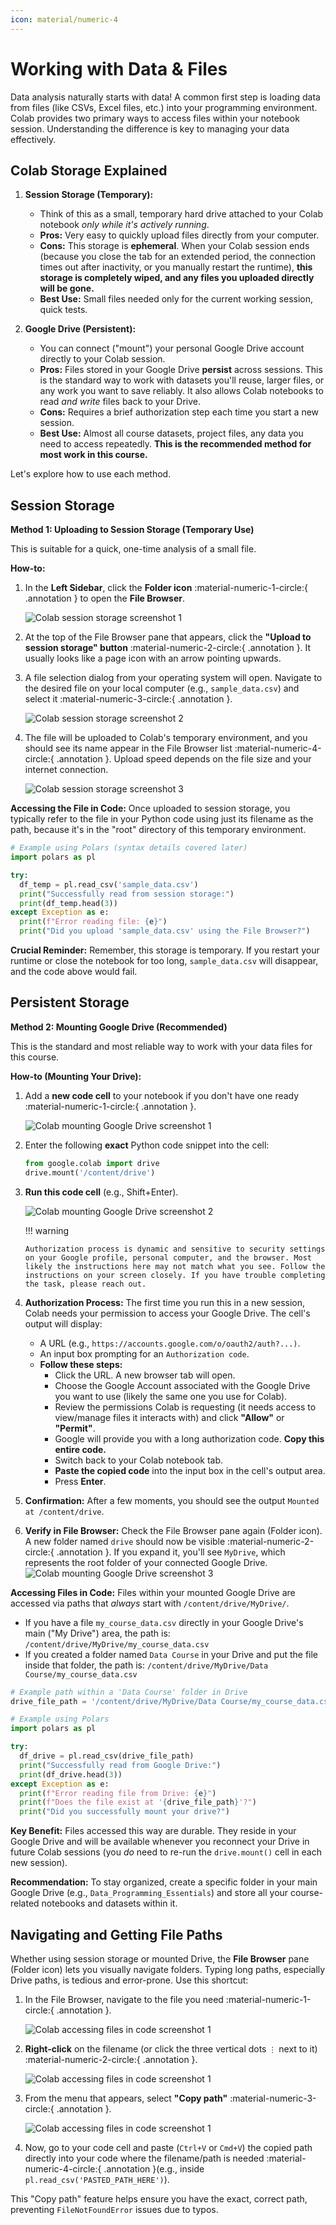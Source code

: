 ```yaml
--- 
icon: material/numeric-4
---
```

# **Working with Data & Files**

Data analysis naturally starts with data! A common first step is loading data from files (like CSVs, Excel files, etc.) into your programming environment. Colab provides two primary ways to access files within your notebook session. Understanding the difference is key to managing your data effectively.

## **Colab Storage Explained**

1.  **Session Storage (Temporary):**
    * Think of this as a small, temporary hard drive attached to your Colab notebook *only while it's actively running*.
    * **Pros:** Very easy to quickly upload files directly from your computer.
    * **Cons:** This storage is **ephemeral**. When your Colab session ends (because you close the tab for an extended period, the connection times out after inactivity, or you manually restart the runtime), **this storage is completely wiped, and any files you uploaded directly will be gone.**
    * **Best Use:** Small files needed only for the current working session, quick tests.

2.  **Google Drive (Persistent):**
    * You can connect ("mount") your personal Google Drive account directly to your Colab session.
    * **Pros:** Files stored in your Google Drive **persist** across sessions. This is the standard way to work with datasets you'll reuse, larger files, or any work you want to save reliably. It also allows Colab notebooks to read *and write* files back to your Drive.
    * **Cons:** Requires a brief authorization step each time you start a new session.
    * **Best Use:** Almost all course datasets, project files, any data you need to access repeatedly. **This is the recommended method for most work in this course.**

Let's explore how to use each method.

## **Session Storage**

**Method 1: Uploading to Session Storage (Temporary Use)**

This is suitable for a quick, one-time analysis of a small file.

**How-to:**

1.  In the **Left Sidebar**, click the **Folder icon** :material-numeric-1-circle:{ .annotation } to open the **File Browser**.

    ![Colab session storage screenshot 1](/assets/images/colab_session_storage_1.png)

2.  At the top of the File Browser pane that appears, click the **"Upload to session storage" button** :material-numeric-2-circle:{ .annotation }. It usually looks like a page icon with an arrow pointing upwards.
3.  A file selection dialog from your operating system will open. Navigate to the desired file on your local computer (e.g., `sample_data.csv`) and select it :material-numeric-3-circle:{ .annotation }.

    ![Colab session storage screenshot 2](/assets/images/colab_session_storage_3.png)

4.  The file will be uploaded to Colab's temporary environment, and you should see its name appear in the File Browser list :material-numeric-4-circle:{ .annotation }. Upload speed depends on the file size and your internet connection.

    ![Colab session storage screenshot 3](/assets/images/colab_session_storage_4.png)

**Accessing the File in Code:**
Once uploaded to session storage, you typically refer to the file in your Python code using just its filename as the path, because it's in the "root" directory of this temporary environment.

```python
# Example using Polars (syntax details covered later)
import polars as pl

try:
  df_temp = pl.read_csv('sample_data.csv')
  print("Successfully read from session storage:")
  print(df_temp.head(3))
except Exception as e:
  print(f"Error reading file: {e}")
  print("Did you upload 'sample_data.csv' using the File Browser?")
```

**Crucial Reminder:** Remember, this storage is temporary. If you restart your runtime or close the notebook for too long, `sample_data.csv` will disappear, and the code above would fail.

## **Persistent Storage**
**Method 2: Mounting Google Drive (Recommended)**

This is the standard and most reliable way to work with your data files for this course.

**How-to (Mounting Your Drive):**


1.  Add a **new code cell** to your notebook if you don't have one ready :material-numeric-1-circle:{ .annotation }.

    ![Colab mounting Google Drive screenshot 1](/assets/images/colab_files_screen.png)

2.  Enter the following **exact** Python code snippet into the cell:
    ```python
    from google.colab import drive
    drive.mount('/content/drive')
    ```
3.  **Run this code cell** (e.g., Shift+Enter).

    ![Colab mounting Google Drive screenshot 2](/assets/images/colab_drive_mount_permission_screen.png)

    !!! warning

        Authorization process is dynamic and sensitive to security settings on your Google profile, personal computer, and the browser. Most likely the instructions here may not match what you see. Follow the instructions on your screen closely. If you have trouble completing the task, please reach out.

4.  **Authorization Process:** The first time you run this in a new session, Colab needs your permission to access your Google Drive. The cell's output will display:
    * A URL (e.g., `https://accounts.google.com/o/oauth2/auth?...)`.
    * An input box prompting for an `Authorization code`.
    * **Follow these steps:**
        * Click the URL. A new browser tab will open.
        * Choose the Google Account associated with the Google Drive you want to use (likely the same one you use for Colab).
        * Review the permissions Colab is requesting (it needs access to view/manage files it interacts with) and click **"Allow"** or **"Permit"**.
        * Google will provide you with a long authorization code. **Copy this entire code.**
        * Switch back to your Colab notebook tab.
        * **Paste the copied code** into the input box in the cell's output area.
        * Press **Enter**.
5.  **Confirmation:** After a few moments, you should see the output `Mounted at /content/drive`.
6.  **Verify in File Browser:** Check the File Browser pane again (Folder icon). A new folder named `drive` should now be visible :material-numeric-2-circle:{ .annotation }. If you expand it, you'll see `MyDrive`, which represents the root folder of your connected Google Drive.
    ![Colab mounting Google Drive screenshot 3](/assets/images/colab_drive_mounted_screen.png)

**Accessing Files in Code:**
Files within your mounted Google Drive are accessed via paths that *always* start with `/content/drive/MyDrive/`.

* If you have a file `my_course_data.csv` directly in your Google Drive's main ("My Drive") area, the path is:
    `/content/drive/MyDrive/my_course_data.csv`
* If you created a folder named `Data Course` in your Drive and put the file inside that folder, the path is:
    `/content/drive/MyDrive/Data Course/my_course_data.csv`

```python
# Example path within a 'Data Course' folder in Drive
drive_file_path = '/content/drive/MyDrive/Data Course/my_course_data.csv'

# Example using Polars
import polars as pl

try:
  df_drive = pl.read_csv(drive_file_path)
  print("Successfully read from Google Drive:")
  print(df_drive.head(3))
except Exception as e:
  print(f"Error reading file from Drive: {e}")
  print(f"Does the file exist at '{drive_file_path}'?")
  print("Did you successfully mount your drive?")
```

**Key Benefit:** Files accessed this way are durable. They reside in your Google Drive and will be available whenever you reconnect your Drive in future Colab sessions (you *do* need to re-run the `drive.mount()` cell in each new session).

**Recommendation:** To stay organized, create a specific folder in your main Google Drive (e.g., `Data_Programming_Essentials`) and store all your course-related notebooks and datasets within it.

## **Navigating and Getting File Paths**

Whether using session storage or mounted Drive, the **File Browser** pane (Folder icon) lets you visually navigate folders. Typing long paths, especially Drive paths, is tedious and error-prone. Use this shortcut:

1.  In the File Browser, navigate to the file you need :material-numeric-1-circle:{ .annotation }.

    ![Colab accessing files in code screenshot 1](/assets/images/colab_file_path_1.png)

2.  **Right-click** on the filename (or click the three vertical dots `⋮` next to it) :material-numeric-2-circle:{ .annotation }.

    ![Colab accessing files in code screenshot 1](/assets/images/colab_file_path_2.png)

3.  From the menu that appears, select **"Copy path"** :material-numeric-3-circle:{ .annotation }.

    ![Colab accessing files in code screenshot 1](/assets/images/colab_file_path_3.png)

4.  Now, go to your code cell and paste (`Ctrl+V` or `Cmd+V`) the copied path directly into your code where the filename/path is needed :material-numeric-4-circle:{ .annotation }(e.g., inside `pl.read_csv('PASTED_PATH_HERE')`).

This "Copy path" feature helps ensure you have the exact, correct path, preventing `FileNotFoundError` issues due to typos.
